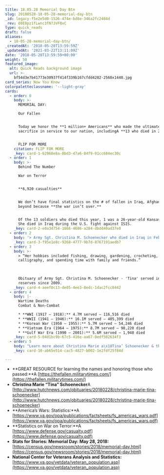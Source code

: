 ```yaml
---
title: 18.05.28 Memorial Day Btn
slug: 20180528-18-05-28-memorial-day-btn
_id: legacy-f5e2e5d0-1526-474e-bd8e-346a2fc2484d
_rev: O8E8pz1fLwnc3fN7JVF0xC
type: quick_reads
draft: false
aliases:
  - 18-05-28-memorial-day-btn/
_createdAt: '2018-05-28T13:59:59Z'
_updatedAt: '2021-03-22T13:11:09Z'
date: '2018-05-28T13:59:59+00:00'
weight: 50
featured_image:
  alt: Quick Reads background image
  url: >-
    bf54d3e7b41773e30937f414f339b167cfdd4202-2560x1440.jpg
card_series: Now You Know
colorpaletteclassname: '--light-gray'
cards:
  - order: 0
    body: >-
      MEMORIAL DAY:  

      Our Fallen


      Today we honor the **1 million+ Americans** who made the ultimate
      sacrifice in service to our nation, includingA **13 who died in 2018**.


      FLIP FOR MORE
    citation: FLIP FOR MORE
    _key: card-1-62968e8a-8bd3-47a6-84f9-01cc684ec30c
  - order: 1
    body: >-
      Behind The Number  

      War on Terror


      **6,920 casualties**


      We don’t have final statistics on the # of fallen in Iraq, Afghanistan and
      beyond because **the war isn’t over.**


      Of the 13 soldiers who died this year, 1 was a 26-year-old Kansas woman.
      She died in Iraq during the U.S. fight against ISIS.
    _key: card-2-e0a3d754-1866-4686-a284-dbdd40ad37e0
  - order: 2
    body: '> Army Sgt. Christina M. Schoenecker who died in Iraq in February.'
    _key: card-3-f95e1e8c-9268-4777-9b7d-8767191aedb7
  - order: 3
    body: >-
      > “Her hobbies included fishing, drawing, gardening, crocheting,
      calligraphy, and spending time with family and friends.”  
        
        
        
      Obituary of Army Sgt. Christina M. Schoenecker - 'Tina' served in the Army
      reserves since 2009.
    _key: card-4-aeef0c13-de05-4ee3-8edc-1dac2fcc8442
  - order: 4
    body: |-
      Wartime Deaths  
      Combat & Non-Combat

      * **WWI (1917 – 1918):** 4.7M served – 116,516 died
      * **WWII (1941 – 1946):** 16.1M served – 405,399 died
      * **Korean War (1950 – 1955):** 5.7M served – 54,246 died
      * **Vietnam Era (1964 – 1975):** 8.7M served – 90,220 died
      * **Gulf War Era (1990 – 2001):** 5.6M served – 1,948 died
    _key: card-5-04d1bc9b-67c5-416e-aa67-0edf502634f3
  - order: 5
    body: "Learn more about Christina Marie a\x18Tina’ Schoenecker & the 12 others who died in service to our nation this year. Memorial Day honors those who died serving, specifically those who died in combat.\n\n[view sources](https://smarthernews.com/18-05-28-memorial-day-btn/)"
    _key: card-10-ab65e514-cac5-4827-b002-1e2fdf25f84d

---
```

* **GREAT RESOURCE for learning the names and honoring those who passed:**A [https://thefallen.militarytimes.com/](https://thefallen.militarytimes.com/)
* **Christina Marie “Tina” Schoenecker**A [http://www.hutchnews.com/obituaries/20180228/christina-marie-tina-schoenecker](http://www.hutchnews.com/obituaries/20180228/christina-marie-tina-schoenecker)
* **America’s Wars: Statistics:**A [https://www.va.gov/opa/publications/factsheets/fs_americas_wars.pdf](https://www.va.gov/opa/publications/factsheets/fs_americas_wars.pdf)
* **Statistics on War on Terror:**A [https://www.defense.gov/casualty.pdf](https://www.defense.gov/casualty.pdf)
* **Stats for Stories: Memorial Day: May 28, 2018:** [https://census.gov/newsroom/stories/2018/memorial-day.html](https://census.gov/newsroom/stories/2018/memorial-day.html)
* **National Center for Veterans Analysis and Statistics:** [https://www.va.gov/vetdata/veteran_population.asp](https://www.va.gov/vetdata/veteran_population.asp)